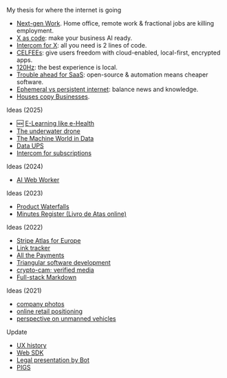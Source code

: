 My thesis for where the internet is going
- [Next-gen Work](2025-05-06-employment-in-the-age-of-the-internet). Home office, remote work & fractional jobs are killing employment.
- [X as code](2023-03-14-AI-is-a-new-way-of-building.md): make your business AI ready.
- [Intercom for X](2023-01-24-Intercom-for-X-thesis.md): all you need is 2 lines of code.
- [CELFEEs](2022-02-14-CELFEEs.md): give users freedom with cloud-enabled, local-first, encrypted apps.
- [120Hz](2021-10-18-the-120Hz-experience.md): the best experience is local.
- [Trouble ahead for SaaS](2017-12-03-trouble-ahead-for-saas.md): open-source & automation means cheaper software.
- [Ephemeral vs persistent internet](2015-04-19-ephemeral-vs-persistent-products.md): balance news and knowledge.
- [Houses copy Businesses]().
  
Ideas (2025)
- 🆕 [E-Learning like e-Health](2025-08-01-sword-learning/readme.md)
- [The underwater drone](2025-05-02-underwater-drone/readme.md)
- [The Machine World in Data](2025-05-02-OWID-Machine-world.md)
- [Data UPS](2025-03-06-www-message-queue.md)
- [Intercom for subscriptions](2025-01-13-intercom-for-subscriptions.md)

Ideas (2024)
- [AI Web Worker](2024-11-21-AI-web-worker.md)

Ideas (2023)
- [Product Waterfalls](/2023-07-13-product-waterfalls.md)
- [Minutes Register (Livro de Atas online)](2023-04-18-livro-de-atas-online)

Ideas (2022)
- [Stripe Atlas for Europe](2022-06-14-stripe-atlas-for-europe/)
- [Link tracker](2022-06-11-link-tracker.md)
- [All the Payments](2022-06-01-multi-country-payments-terminal/) 
- [Triangular software development](2022-04-11-triangular-development)
- [crypto-cam; verified media](2022-02-10-crypto-cam.md)
- [Full-stack Markdown](2022-03-01-full-stack-markdown.md)

Ideas (2021)
- [company photos](2021-08-21-company-photos.md)
- [online retail positioning](2020-04-29-online-retail-positioning.md)
- [perspective on unmanned vehicles](2017-02-25-perspective-on-unmanned-vehicles.md)

 
Update
- [UX history]()
- [Web SDK]()
- [Legal presentation by Bot]()
- [PIGS]()



